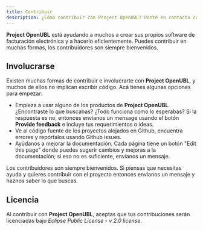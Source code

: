 ```yaml
---
title: Contribuir
description: ¿Cómo contribuir con Project OpenUBL? Ponte en contacto con nosotros.
---
```


**Project OpenUBL** está ayudando a muchos a crear sus propios software de facturación electrónica y a hacerlo eficientemente. Puedes contribuir en muchas formas, los contribuidores son siempre bienvenidos.

## Involucrarse

Existen muchas formas de contribuir e involucrarte con **Project OpenUBL**, y muchos de ellos no implican escribir código. Acá tienes algunas opciones para empezar:

- Empieza a usar alguno de los productos de **Project OpenUBL**. ¿Encontraste lo que buscabas? ¿Todo funciona como lo esperabas? Si la respuesta es no, entonces envíanos un mensage usando el botón **Provide feedback** e incluye tus requerimientos o ideas.
- Ve al código fuente de los proyectos alojados en Github, encuentra errores y repórtalos usando Github issues.
- Ayúdanos a mejorar la documentación. Cada página tiene un botón "Edit this page" donde puedes sugerir cambios y mejoras a la documentación; si eso no es suficiente, envíanos un mensaje.

Los contribuidores son siempre bienvenidos. Si piensas que necesitas ayuda y quieres contribuir con el proyecto entonces envíanos un mensaje y haznos saber lo que buscas.

## Licencia

Al contribuir con **Project OpenUBL**, aceptas que tus contribuciones serán licenciadas bajo _Eclipse Public License - v 2.0 license_.

